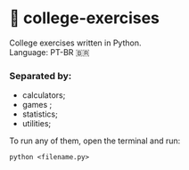 # 📖 college-exercises

College exercises written in Python.<br>
Language: PT-BR 🇧🇷
### Separated by: 
- calculators; 
- games ;
- statistics;
- utilities; 

To run any of them, open the terminal and run:
```
python <filename.py>
```